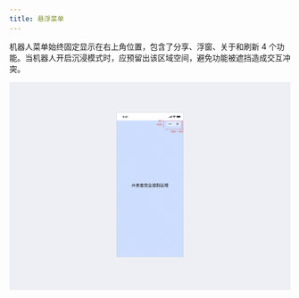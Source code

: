 ```yaml
---
title: 悬浮菜单
---
```


机器人菜单始终固定显示在右上角位置，包含了分享、浮窗、关于和刷新 4 个功能。当机器人开启沉浸模式时，应预留出该区域空间，避免功能被遮挡造成交互冲突。

![悬浮菜单](./overview-nav-capsule.png)
